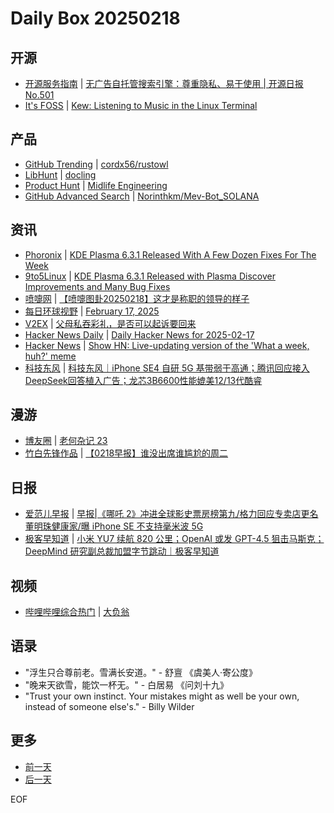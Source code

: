 # Daily Box 20250218

## 开源
- [开源服务指南](https://osguider.com/blog/) | [无广告自托管搜索引擎：尊重隐私、易于使用 | 开源日报 No.501](https://osguider.com/blog/post/daily/daily-501/)
- [It's FOSS](https://itsfoss.com/) | [Kew: Listening to Music in the Linux Terminal](https://itsfoss.com/kew-terminal-player/)

## 产品
- [GitHub Trending](https://github.com/trending?since=daily) | [cordx56/rustowl](https://github.com/cordx56/rustowl)
- [LibHunt](https://www.libhunt.com/) | [docling](https://www.libhunt.com/r/docling)
- [Product Hunt](https://www.producthunt.com) | [Midlife Engineering](https://www.producthunt.com/posts/midlife-engineering)
- [GitHub Advanced Search](https://github.com/search/advanced) | [Norinthkm/Mev-Bot_SOLANA](https://github.com/Norinthkm/Mev-Bot_SOLANA)

## 资讯
- [Phoronix](https://www.phoronix.com/) | [KDE Plasma 6.3.1 Released With A Few Dozen Fixes For The Week](https://www.phoronix.com/news/KDE-Plasma-6.3.1-Released)
- [9to5Linux](https://9to5linux.com/) | [KDE Plasma 6.3.1 Released with Plasma Discover Improvements and Many Bug Fixes](https://9to5linux.com/kde-plasma-6-3-1-released-with-plasma-discover-improvements-and-many-bug-fixes)
- [喷嚏网](http://www.dapenti.com/blog/blog.asp?subjectid=70&name=xilei) | [【喷嚏图卦20250218】这才是称职的领导的样子](http://www.dapenti.com/blog/more.asp?name=xilei&id=184299)
- [每日环球视野](https://idai.ly/) | [February 17, 2025](http://m.idai.ly/se/a193iG?1739721600)
- [V2EX](https://www.v2ex.com/) | [父母私吞彩礼，是否可以起诉要回来](https://www.v2ex.com/t/1112340)
- [Hacker News Daily](https://www.daemonology.net/hn-daily/) | [Daily Hacker News for 2025-02-17](https://www.daemonology.net/hn-daily/2025-02-17.html)
- [Hacker News](https://news.ycombinator.com/front) | [Show HN: Live-updating version of the 'What a week, huh?' meme](https://news.ycombinator.com/item?id=43086479)
- [科技东风](https://m.smzdm.com/tag/tn0400v/) | [科技东风｜iPhone SE4 自研 5G 基带弱于高通；腾讯回应接入DeepSeek回答植入广告；龙芯3B6600性能媲美12/13代酷睿](https://post.m.smzdm.com/p/ardg64ew/)

## 漫游
- [博友圈](https://www.boyouquan.com/home) | [老何杂记 23](https://www.boyouquan.com/go?from=feed&link=https%3A%2F%2Fwww.mrhe.net%2Flife%2F2920.html)
- [竹白先锋作品](https://www.zhubai.wiki/) | [【0218早报】谁没出席谁尴尬的周二](https://open.zhubai.wiki/a/l/t/z/pl/oracle/2503436182303088640)

## 日报
- [爱范儿早报](https://www.ifanr.com/category/ifanrnews) | [早报|《哪吒 2》冲进全球影史票房榜第九/格力回应专卖店更名董明珠健康家/曝 iPhone SE 不支持毫米波 5G](https://www.ifanr.com/1614812)
- [极客早知道](https://www.geekpark.net/column/74) | [小米 YU7 续航 820 公里；OpenAI 或发 GPT-4.5 狙击马斯克；DeepMind 研究副总裁加盟字节跳动｜极客早知道](https://www.geekpark.net/news/345998)

## 视频
- [哔哩哔哩综合热门](https://www.bilibili.com/v/popular/all/) | [大负翁](https://b23.tv/BV1fSAheDEqn)

## 语录
- "浮生只合尊前老。雪满长安道。" - 舒亶 《虞美人·寄公度》
- "晚来天欲雪，能饮一杯无。" - 白居易 《问刘十九》
- "Trust your own instinct. Your mistakes might as well be your own, instead of someone else's." - Billy Wilder

## 更多
- [前一天](daily-box-20250217.md)
- [后一天](daily-box-20250219.md)

EOF